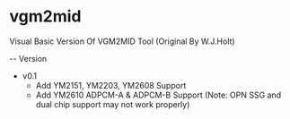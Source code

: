 # vgm2mid
Visual Basic Version Of VGM2MID Tool (Original By W.J.Holt)

-- Version
+ v0.1
    - Add YM2151, YM2203, YM2608 Support
    - Add YM2610 ADPCM-A & ADPCM-B Support
    (Note: OPN SSG and dual chip support may not work properly)
